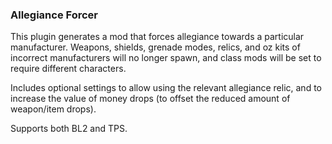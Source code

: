 ### Allegiance Forcer
This plugin generates a mod that forces allegiance towards a particular manufacturer. Weapons, shields, grenade modes, relics, and oz kits of incorrect manufacturers will no longer spawn, and class mods will be set to require different characters.

Includes optional settings to allow using the relevant allegiance relic, and to increase the value of money drops (to offset the reduced amount of weapon/item drops).

Supports both BL2 and TPS.
